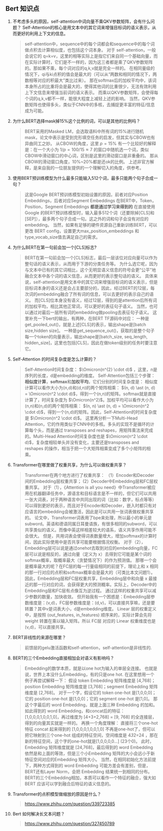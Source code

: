 Bert 知识点
---

1. 不考虑多头的原因，self-attention中词向量不乘QKV参数矩阵，会有什么问题？
Self-Attention的核心是用文本中的其它词来增强目标词的语义表示，从而更好的利用上下文的信息。

    > self-attention中，sequence中的每个词都会和sequence中的每个词做点积去计算相似度，也包括这个词本身。
    > 对于 self-attention，一般会说它的 q=k=v，这里的相等实际上是指它们来自同一个基础向量，而在实际计算时，它们是不一样的，因为这三者都是乘了QKV参数矩阵的。那如果不乘，每个词对应的q,k,v就是完全一样的。
    > 在相同量级的情况下，qi与ki点积的值会是最大的（可以从“两数和相同的情况下，两数相等对应的积最大”类比过来）。
    > 那在softmax后的加权平均中，该词本身所占的比重将会是最大的，使得其他词的比重很少，无法有效利用上下文信息来增强当前词的语义表示。
    > 而乘以QKV参数矩阵，会使得每个词的q,k,v都不一样，能很大程度上减轻上述的影响。
    > 当然，QKV参数矩阵也使得多头，类似于CNN中的多核，去捕捉更丰富的特征/信息成为可能。

2. 为什么BERT选择mask掉15%这个比例的词，可以是其他的比例吗？

    > BERT采用的Masked LM，会选取语料中所有词的15%进行随机mask，论文中表示是受到完形填空任务的启发，但其实与CBOW也有异曲同工之妙。
    > 从CBOW的角度，这里 $p = 15\%$ 有一个比较好的解释是：在一个大小为  $1/p = 100 / 15 \approx 7$ 的窗口中随机选一个词，类似CBOW中滑动窗口的中心词，区别是这里的滑动窗口是非重叠的。
    > 那从CBOW的滑动窗口角度，10%~20%都是还ok的比例。
    > 上述非官方解释，是来自我的一位朋友提供的一个理解切入的角度，供参考。

3. 使用BERT预训练模型为什么最多只能输入512个词，最多只能两个句子合成一句？
    > 这是Google BERT预训练模型初始设置的原因，前者对应Position Embeddings，后者对应Segment Embeddings
    > 在BERT中，Token，Position，Segment Embeddings **都是通过学习来得到的**
    > 在直接使用Google 的BERT预训练模型时，输入最多512个词（还要除掉[CLS]和[SEP]），最多两个句子合成一句。这之外的词和句子会没有对应的embedding。
    > 当然，如果有足够的硬件资源自己重新训练BERT，可以更改 BERT config，设置更大max_position_embeddings 和 type_vocab_size值去满足自己的需求。

4. 为什么BERT在第一句前会加一个[CLS]标志?
    > BERT在第一句前会加一个[CLS]标志，最后一层该位对应向量可以作为整句话的语义表示，从而用于下游的分类任务等。
    > 为什么选它呢，因为与文本中已有的其它词相比，这个无明显语义信息的符号会更“公平”地融合文本中各个词的语义信息，从而更好的表示整句话的语义。
    > 具体来说，self-attention是用文本中的其它词来增强目标词的语义表示，但是目标词本身的语义还是会占主要部分的，因此，经过BERT的12层，每次词的embedding融合了所有词的信息，可以去更好的表示自己的语义。
    > 而[CLS]位本身没有语义，经过12层，得到的是attention后所有词的加权平均，相比其他正常词，可以更好的表征句子语义。
    > 当然，也可以通过对最后一层所有词的embedding做pooling去表征句子语义。
    > 这里补充一下bert的输出，有两种，在BERT TF源码中对应：
    > 一种是get_pooled_out()，就是上述[CLS]的表示，输出shape是[batch size,hidden size]。
    > 一种是get_sequence_out()，获取的是整个句子每一个token的向量表示，输出shape是[batch_size, seq_length, hidden_size]，这里也包括[CLS]，因此在做token级别的任务时要注意它。

5. Self-Attention 的时间复杂度是怎么计算的？
    > Self-Attention时间复杂度： $\Omicron(n^{2} \cdot d)$ ，这里，n是序列的长度，d是embedding的维度。
    > Self-Attention包括三个步骤：**相似度计算**，**softmax**和**加权平均**，它们分别的时间复杂度是：
    > 相似度计算可以看作大小为(n,d)和(d,n)的两个矩阵相乘： $(n, d) \ast (n, d) = \Omicron(n^2 \cdot d)$，得到一个(n,n)的矩阵。softmax就是直接计算了，时间复杂度为 $\Omicron(n^2)$。加权平均可以看作大小为(n,n)和(n,d)的两个矩阵相乘： $(n, n) \ast (n, d) = \Omicron(n^2 \cdot d)$，得到一个(n,d)的矩阵。因此，Self-Attention的时间复杂度是 $\Omicron(n^2 \cdot d)$。
    > 这里再分析一下Multi-Head Attention，它的作用类似于CNN中的多核。多头的实现不是循环的计算每个头，而是通过 transposes and reshapes，用矩阵乘法来完成的。Multi-Head Attention时间复杂度也是 $\Omicron(n^2 \cdot d)$，复杂度相较单头并没有变化，主要还是transposes and reshapes 的操作，相当于把一个大矩阵相乘变成了多个小矩阵的相乘。

6. Transformer在哪里做了权重共享，为什么可以做权重共享？
    > Transformer在两个地方进行了权重共享：
    >（1）Encoder和Decoder间的Embedding层权重共享；
    > (2）Decoder中Embedding层和FC层权重共享。
    > 对于（1），《Attention is all you need》中Transformer被应用在机器翻译任务中，源语言和目标语言是不一样的，但它们可以共用一张大词表，对于两种语言中共同出现的词（比如：数字，标点等等）可以得到更好的表示，而且对于Encoder和Decoder，嵌入时都只有对应语言的embedding会被激活，因此是可以共用一张词表做权重共享的。
    > 论文中，Transformer词表用了bpe来处理，所以最小的单元是subword。英语和德语同属日耳曼语族，有很多相同的subword，可以共享类似的语义。而像中英这样相差较大的语系，语义共享作用可能不会很大。
    > 但是，共用词表会使得词表数量增大，增加softmax的计算时间，因此实际使用中是否共享可能要根据情况权衡。
    > 对于（2），Embedding层可以说是通过onehot去取到对应的embedding向量，FC层可以说是相反的，通过向量（定义为 x）去得到它可能是某个词的softmax概率，取概率最大（贪婪情况下）的作为预测值。
    > 那哪一个会是概率最大的呢？在FC层的每一行量级相同的前提下，理论上和 x 相同的那一行对应的点积和softmax概率会是最大的（可类比本文问题1）。
    > 因此，Embedding层和FC层权重共享，Embedding层中和向量 x 最接近的那一行对应的词，会获得更大的预测概率。实际上，Decoder中的Embedding层和FC层有点像互为逆过程。
    > 通过这样的权重共享可以减少参数的数量，加快收敛。
    > 但开始我有一个困惑是：Embedding层参数维度是：(v,d)，FC层参数维度是：(d,v)，可以直接共享嘛，还是要转置？其中v是词表大小，d是embedding维度。
    > Linear 层的权重定义中，是按照 (out_features, in_features) 顺序来的，实际计算会先将 weight 转置在乘以输入矩阵。所以 FC层 对应的 Linear 权重维度也是 (v,d)，可以直接共享。

7. BERT非线性的来源在哪里？
    > 前馈层的gelu激活函数和self-attention，self-attention是非线性的.
8. BERT的三个Embedding直接相加会对语义有影响吗？
    > Embedding的数学本质，就是以one hot为输入的单层全连接。
    > 也就是说，世界上本没什么Embedding，有的只是one hot.
    > 在这里想用一个例子再尝试解释一下：
    > 假设 token Embedding 矩阵维度是 [4,768]；position Embedding 矩阵维度是 [3,768]；segment Embedding 矩阵维度是 [2,768]。
    > 对于一个字，假设它的 token one-hot 是[1,0,0,0]；它的 position one-hot 是[1,0,0]；它的 segment one-hot 是[1,0]。
    > 那这个字最后的 word Embedding，就是上面三种 Embedding 的加和。
    > 如此得到的 word Embedding，和concat后的特征：[1,0,0,0,1,0,0,1,0]，再过维度为 [4+3+2,768] = [9, 768] 的全连接层，得到的向量其实就是一样的。
    > 再换一个角度理解：
    > 直接将三个one-hot 特征 concat 起来得到的 [1,0,0,0,1,0,0,1,0] 不再是one-hot了，但可以把它映射到三个one-hot 组成的特征空间，空间维度是 4*3*2=24 ，那在新的特征空间，这个字的one-hot就是[1,0,0,0,0...] (23个0)。
    > 此时，Embedding 矩阵维度就是 [24,768]，最后得到的 word Embedding 依然是和上面的等效，但是三个小Embedding 矩阵的大小会远小于新特征空间对应的Embedding 矩阵大小。
    > 当然，在相同初始化方法前提下，两种方式得到的 word Embedding 可能方差会有差别，但是，BERT还有Layer Norm，会把 Embedding 结果统一到相同的分布。
    > BERT的三个Embedding相加，本质可以看作一个特征的融合，强大如 BERT 应该可以学到融合后特征的语义信息的。

9. Transformer的点积模型做缩放的原因是什么？
    > https://www.zhihu.com/question/339723385

10. Bert 如何解决长文本问题？
    > https://www.zhihu.com/question/327450789